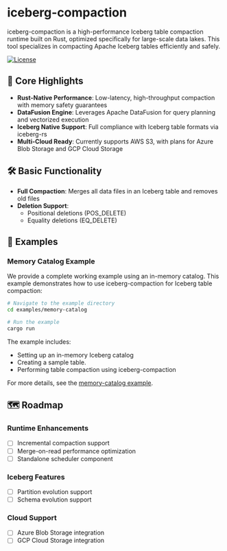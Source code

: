 # iceberg-compaction

iceberg-compaction is a high-performance Iceberg table compaction runtime built on Rust, optimized specifically for large-scale data lakes. This tool specializes in compacting Apache Iceberg tables efficiently and safely.

[![License](https://img.shields.io/badge/License-Apache%202.0-blue.svg)](https://opensource.org/licenses/Apache-2.0)

## 🌟 Core Highlights

- **Rust-Native Performance**: Low-latency, high-throughput compaction with memory safety guarantees
- **DataFusion Engine**: Leverages Apache DataFusion for query planning and vectorized execution
- **Iceberg Native Support**: Full compliance with Iceberg table formats via iceberg-rs
- **Multi-Cloud Ready**: Currently supports AWS S3, with plans for Azure Blob Storage and GCP Cloud Storage

## 🛠️ Basic Functionality

- **Full Compaction**: Merges all data files in an Iceberg table and removes old files
- **Deletion Support**:
  - Positional deletions (POS_DELETE)
  - Equality deletions (EQ_DELETE)

## 📝 Examples

### Memory Catalog Example

We provide a complete working example using an in-memory catalog. This example demonstrates how to use iceberg-compaction for Iceberg table compaction:

```bash
# Navigate to the example directory
cd examples/memory-catalog

# Run the example
cargo run
```

The example includes:
- Setting up an in-memory Iceberg catalog
- Creating a sample table.
- Performing table compaction using iceberg-compaction

For more details, see the [memory-catalog example](./examples/memory-catalog/).

## 🗺️ Roadmap

### Runtime Enhancements
- [ ] Incremental compaction support
- [ ] Merge-on-read performance optimization
- [ ] Standalone scheduler component

### Iceberg Features
- [ ] Partition evolution support
- [ ] Schema evolution support

### Cloud Support
- [ ] Azure Blob Storage integration
- [ ] GCP Cloud Storage integration
